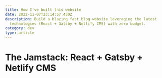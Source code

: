 ```yaml
---
title: How I've built this website
date: 2022-11-07T23:14:57.430Z
description: Build a blazing fast blog website leveraging the latest
  technologies (React + Gatsby + Netlify CMS) with zero budget.
category: dev
type: article
---
```

#  The Jamstack: React + Gatsby + Netlify CMS